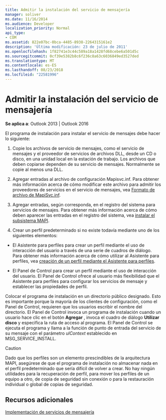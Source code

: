 ```yaml
---
title: Admitir la instalación del servicio de mensajería
manager: soliver
ms.date: 11/16/2014
ms.audience: Developer
localization_priority: Normal
api_type:
- COM
ms.assetid: 822e07bc-0bca-4485-8938-2264315161e2
description: 'Última modificación: 23 de julio de 2011'
ms.openlocfilehash: 1f82741e3c44c589a18a1428fd68cebe6a501d5c
ms.sourcegitcommit: 0cf39e5382b8c6f236c8a63c6036849ed3527ded
ms.translationtype: MT
ms.contentlocale: es-ES
ms.lasthandoff: 08/23/2018
ms.locfileid: "22581996"
---
```

# <a name="supporting-message-service-installation"></a>Admitir la instalación del servicio de mensajería

  
  
**Se aplica a**: Outlook 2013 | Outlook 2016 
  
El programa de instalación para instalar el servicio de mensajes debe hacer lo siguiente:
  
1. Copie los archivos de servicio de mensajes, como el servicio de mensajes y el proveedor de servicios de archivos DLL, desde un CD o disco, en una unidad local en la estación de trabajo. Los archivos que deben copiarse dependen de su servicio de mensajes. Normalmente se copie al menos una DLL.
    
2. Agregar entradas al archivo de configuración Mapisvc.inf. Para obtener más información acerca de cómo modificar este archivo para admitir los proveedores de servicios en el servicio de mensajes, vea [Formato de archivo de MapiSvc.inf](file-format-of-mapisvc-inf.md).
    
3. Agregar entradas, según corresponda, en el registro del sistema para servicios de mensajes. Para obtener más información acerca de cómo deben aparecer las entradas en el registro del sistema, vea [instalar el subsistema MAPI](installing-the-mapi-subsystem.md).
    
4. Crear un perfil predeterminado si no existe todavía mediante uno de los siguientes elementos:
    
  - El Asistente para perfiles para crear un perfil mediante el uso de interacción del usuario a través de una serie de cuadros de diálogo. Para obtener más información acerca de cómo utilizar al Asistente para perfiles, vea [creación de un perfil mediante el Asistente para perfiles](creating-a-profile-by-using-the-profile-wizard.md).
    
  - El Panel de Control para crear un perfil mediante el uso de interacción del usuario. El Panel de Control ofrece al usuario más flexibilidad que el Asistente para perfiles para configurar los servicios de mensaje y establecer las propiedades de perfil. 
    
Colocar el programa de instalación en un directorio público designado. Esto es importante porque la mayoría de los clientes de configuración, como el Panel de Control, requieren que los usuarios escribir el nombre del directorio. El Panel de Control invoca un programa de instalación cuando un usuario hace clic en el botón **Agregar** , invoca el cuadro de diálogo **Utilizar disco** y especifica la ruta de acceso al programa. El Panel de Control se ejecuta el programa y llama a la función de punto de entrada del servicio de su mensaje con el parámetro _ulContext_ establecido en MSG_SERVICE_INSTALL. 
  
> [!CAUTION]
> Dado que los perfiles son un elemento prescindibles de la arquitectura MAPI, asegúrese de que el programa de instalación no almacenar nada en el perfil predeterminado que sería difícil de volver a crear. No hay ningún utilidades para la recuperación de perfil, para mover los perfiles de un equipo a otro, de copia de seguridad sin conexión o para la restauración individual o global de copias de seguridad. 
  
## <a name="see-also"></a>Recursos adicionales



[Implementación de servicios de mensajería](message-service-implementation.md)


